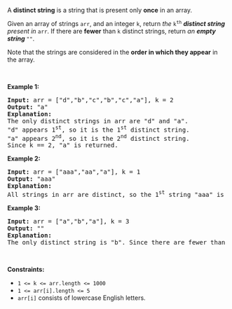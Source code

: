 <div><p>A <strong>distinct string</strong> is a string that is present only <strong>once</strong> in an array.</p>

<p>Given an array of strings <code>arr</code>, and an integer <code>k</code>, return <em>the </em><code>k<sup>th</sup></code><em> <strong>distinct string</strong> present in </em><code>arr</code>. If there are <strong>fewer</strong> than <code>k</code> distinct strings, return <em>an <strong>empty string </strong></em><code>""</code>.</p>

<p>Note that the strings are considered in the <strong>order in which they appear</strong> in the array.</p>

<p>&nbsp;</p>
<p><strong>Example 1:</strong></p>

<pre><strong>Input:</strong> arr = ["d","b","c","b","c","a"], k = 2
<strong>Output:</strong> "a"
<strong>Explanation:</strong>
The only distinct strings in arr are "d" and "a".
"d" appears 1<sup>st</sup>, so it is the 1<sup>st</sup> distinct string.
"a" appears 2<sup>nd</sup>, so it is the 2<sup>nd</sup> distinct string.
Since k == 2, "a" is returned. 
</pre>

<p><strong>Example 2:</strong></p>

<pre><strong>Input:</strong> arr = ["aaa","aa","a"], k = 1
<strong>Output:</strong> "aaa"
<strong>Explanation:</strong>
All strings in arr are distinct, so the 1<sup>st</sup> string "aaa" is returned.
</pre>

<p><strong>Example 3:</strong></p>

<pre><strong>Input:</strong> arr = ["a","b","a"], k = 3
<strong>Output:</strong> ""
<strong>Explanation:</strong>
The only distinct string is "b". Since there are fewer than 3 distinct strings, we return an empty string "".
</pre>

<p>&nbsp;</p>
<p><strong>Constraints:</strong></p>

<ul>
	<li><code>1 &lt;= k &lt;= arr.length &lt;= 1000</code></li>
	<li><code>1 &lt;= arr[i].length &lt;= 5</code></li>
	<li><code>arr[i]</code> consists of lowercase English letters.</li>
</ul>
</div>